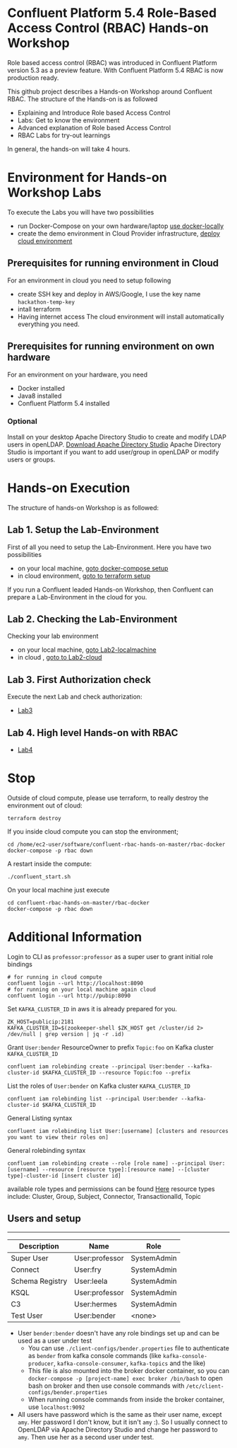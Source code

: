 # Confluent Platform 5.4 Role-Based Access Control (RBAC) Hands-on Workshop

Role based access control (RBAC) was introduced in Confluent Platform version 5.3 as a preview feature. With Confluent Platform 5.4 RBAC is now production ready.

This github project describes a Hands-on Workshop around Confluent RBAC. The structure of the Hands-on is as followed
* Explaining and Introduce Role based Access Control
* Labs: Get to know the environment
* Advanced explanation of Role based Access Control
* RBAC Labs for try-out learnings

In general, the hands-on will take 4 hours.

# Environment for Hands-on Workshop Labs

To execute the Labs  you will have two possibilities
* run Docker-Compose on your own hardware/laptop [use docker-locally](rbac-docker/)
* create the demo environment in Cloud Provider infrastructure, [deploy cloud environment](terraform/)

## Prerequisites for running environment in Cloud
For an environment in cloud you need to setup following
- create SSH key and deploy in AWS/Google, I use the key name `hackathon-temp-key`
- intall terraform
- Having internet access
The cloud environment will install automatically everything you need. 

## Prerequisites for running environment on own hardware
For an environment on your hardware, you need
- Docker installed
- Java8 installed
- Confluent Platform 5.4 installed

### Optional
Install on your desktop Apache Directory Studio to create and modify LDAP users in openLDAP. [Download Apache Directory Studio](https://directory.apache.org/studio/downloads.html)
Apache Directory Studio is important if you want to add user/group in openLDAP or modify users or groups.

# Hands-on Execution
The structure of hands-on Workshop is as followed:
## Lab 1. Setup the Lab-Environment
First of all you need to setup the Lab-Environment. Here you have two possibilities
  * on your local machine, [goto docker-compose setup](rbac-docker/)
  * in cloud environment, [goto to terraform setup](terraform/)

If you run a Confluent leaded Hands-on Workshop, then Confluent can prepare a Lab-Environment in the cloud for you.

## Lab 2. Checking the Lab-Environment
Checking your lab environment
  * on your local machine, [goto Lab2-localmachine](labs/Lab2-localmachine.md)
  * in cloud , [goto to Lab2-cloud](labs/Lab2-cloud.md)

## Lab 3. First Authorization check
Execute the next Lab and check authorization:
* [Lab3](labs/Lab3.md)

## Lab 4. High level Hands-on with RBAC
* [Lab4](labs/Lab4.md)

# Stop
Outside of cloud compute, please use terraform, to really destroy the environment out of cloud:
```
terraform destroy
```
If you inside cloud compute you can stop the environment;
```
cd /home/ec2-user/software/confluent-rbac-hands-on-master/rbac-docker
docker-compose -p rbac down
```
A restart inside the compute:
```
./confluent_start.sh
```
On your local machine just execute
```
cd confluent-rbac-hands-on-master/rbac-docker
docker-compose -p rbac down
```

# Additional Information
Login to CLI as `professor:professor` as a super user to grant initial role bindings

```
# for running in cloud compute
confluent login --url http://localhost:8090
# for running on your local machine again cloud
confluent login --url http://pubip:8090
```

Set `KAFKA_CLUSTER_ID` in aws it is already prepared for you.

```
ZK_HOST=publicip:2181
KAFKA_CLUSTER_ID=$(zookeeper-shell $ZK_HOST get /cluster/id 2> /dev/null | grep version | jq -r .id)
```

Grant `User:bender` ResourceOwner to prefix `Topic:foo` on Kafka cluster `KAFKA_CLUSTER_ID`

```
confluent iam rolebinding create --principal User:bender --kafka-cluster-id $KAFKA_CLUSTER_ID --resource Topic:foo --prefix
```

List the roles of `User:bender` on Kafka cluster `KAFKA_CLUSTER_ID`
```
confluent iam rolebinding list --principal User:bender --kafka-cluster-id $KAFKA_CLUSTER_ID 
```

General Listing syntax
``` 
confluent iam rolebinding list User:[username] [clusters and resources you want to view their roles on]
```

General rolebinding syntax
```
confluent iam rolebinding create --role [role name] --principal User:[username] --resource [resource type]:[resource name] --[cluster type]-cluster-id [insert cluster id] 
```
available role types and permissions can be found [Here](https://docs.confluent.io/current/security/rbac/rbac-predefined-roles.html)
resource types include: Cluster, Group, Subject, Connector, TransactionalId, Topic

## Users and setup

---

| Description     | Name           | Role        |
| --------------- | -------------- | ----------- |
| Super User      | User:professor | SystemAdmin |
| Connect         | User:fry       | SystemAdmin |
| Schema Registry | User:leela     | SystemAdmin |
| KSQL            | User:professor | SystemAdmin |
| C3              | User:hermes    | SystemAdmin |
| Test User       | User:bender    | \<none>     |

- User `bender:bender` doesn't have any role bindings set up and can be used as a user under test
  - You can use `./client-configs/bender.properties` file to authenticate as `bender` from kafka console commands (like `kafka-console-producer`, `kafka-console-consumer`, `kafka-topics` and the like)
  - This file is also mounted into the broker docker container, so you can `docker-compose -p [project-name] exec broker /bin/bash` to open bash on broker and then use console commands with `/etc/client-configs/bender.properties`
  - When running console commands from inside the broker container, use `localhost:9092`
- All users have password which is the same as their user name, except `amy`. Her password I don't know, but it isn't `amy` :). So I usually connect to OpenLDAP via Apache Directory Studio and change her password to `amy`. Then use her as a second user under test.
